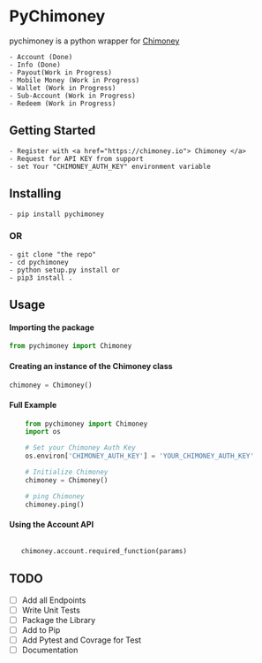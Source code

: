 # PyChimoney

pychimoney is a python wrapper for <a href="https://chimoney.io"> Chimoney </a>

    - Account (Done)
    - Info (Done)
    - Payout(Work in Progress)
    - Mobile Money (Work in Progress)
    - Wallet (Work in Progress)
    - Sub-Account (Work in Progress)
    - Redeem (Work in Progress)

## Getting Started
    - Register with <a href="https://chimoney.io"> Chimoney </a>
    - Request for API KEY from support
    - set Your "CHIMONEY_AUTH_KEY" environment variable

## Installing 
    - pip install pychimoney
### OR
    - git clone "the repo"
    - cd pychimoney
    - python setup.py install or
    - pip3 install .

## Usage
#### Importing the package
```python
from pychimoney import Chimoney
```
#### Creating an instance of the Chimoney class
```python
chimoney = Chimoney()
```

#### Full Example
```python
    from pychimoney import Chimoney
    import os

    # Set your Chimoney Auth Key
    os.environ['CHIMONEY_AUTH_KEY'] = 'YOUR_CHIMONEY_AUTH_KEY'

    # Initialize Chimoney
    chimoney = Chimoney()

    # ping Chimoney
    chimoney.ping()
```
 #### Using the Account API
 ```python

    chimoney.account.required_function(params)
```

## TODO

- [ ] Add all Endpoints
- [ ] Write Unit Tests
- [ ] Package the Library
- [ ] Add to Pip
- [ ] Add Pytest and Covrage for Test
- [ ] Documentation